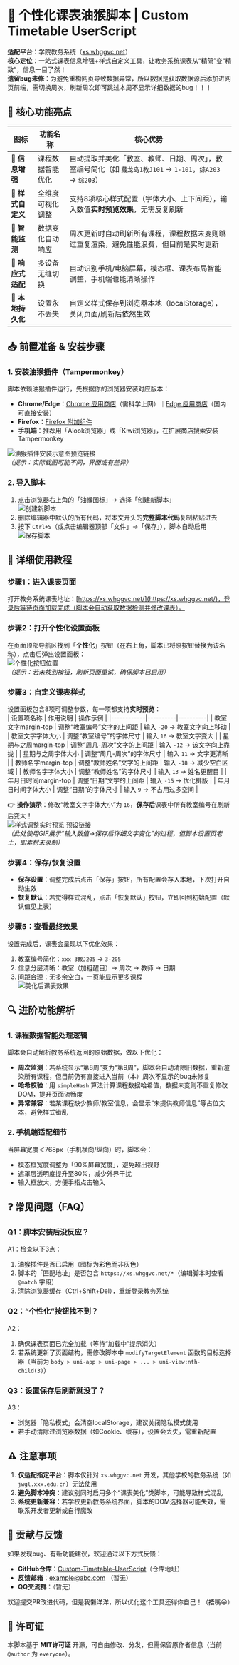 # 🎒 个性化课表油猴脚本 | Custom Timetable UserScript  
**适配平台**：学院教务系统（[xs.whggvc.net](https://xs.whggvc.net/)）  
**核心定位**：一站式课表信息增强+样式自定义工具，让教务系统课表从“精简”变“精致”，信息一目了然！  
**遗留bug未修**：为避免重构网页导致数据异常，所以数据是获取数据源后添加进网页前端，需切换周次，刷新周次即可跳过本周不显示详细数据的bug！！！


## 🚀 核心功能亮点  
| 图标 | 功能名称 | 核心优势 |
|------|----------|----------|
| 📝 **信息增强** | 课程数据智能优化 | 自动提取并美化「教室、教师、日期、周次」，教室编号简化（如 `藏龙岛1教J101` → `1-101`，`综A203` → `综203`） |
| 🎨 **样式自定义** | 全维度可视化调整 | 支持8项核心样式配置（字体大小、上下间距），输入数值**实时预览效果**，无需反复刷新 |
| 🔄 **智能监测** | 数据变化自动响应 | 周次更新时自动刷新所有课程，课程数据未变则跳过重复渲染，避免性能浪费，但目前是实时更新 |
| 📱 **响应式适配** | 多设备无缝切换 | 自动识别手机/电脑屏幕，模态框、课表布局智能调整，手机端也能清晰操作 |
| 💾 **本地持久化** | 设置永不丢失 | 自定义样式保存到浏览器本地（localStorage），关闭页面/刷新后依然生效 |


## 📥 前置准备 & 安装步骤  
### 1. 安装油猴插件（Tampermonkey）  
脚本依赖油猴插件运行，先根据你的浏览器安装对应版本：  
- **Chrome/Edge**：[Chrome 应用商店](https://chrome.google.com/webstore/detail/tampermonkey/dhdgffkkebhmkfjojejmpbldmpobfkfo)（需科学上网）｜[Edge 应用商店](https://microsoftedge.microsoft.com/addons/detail/tampermonkey/iikmkjmpaadaobahmlepeloendndfphd)（国内可直接安装）  
- **Firefox**：[Firefox 附加组件](https://addons.mozilla.org/zh-CN/firefox/addon/tampermonkey/)  
- **手机端**：推荐用「Alook浏览器」或「Kiwi浏览器」，在扩展商店搜索安装 Tampermonkey  

![油猴插件安装示意图预览链接](https://placeholder.com/tampermonkey-install)  
*（提示：实际截图可能不同，界面或有差异）*


### 2. 导入脚本  
1. 点击浏览器右上角的「油猴图标」→ 选择「创建新脚本」  
   ![创建新脚本](https://placeholder.com/tampermonkey-new-script)  
2. 删除编辑器中默认的所有代码，将本文开头的**完整脚本代码**复制粘贴进去  
3. 按下 `Ctrl+S`（或点击编辑器顶部「文件」→「保存」），脚本自动启用  
   ![保存脚本](https://placeholder.com/tampermonkey-save-script)  


## 🎯 详细使用教程  
### 步骤1：进入课表页面  
打开教务系统课表地址：[https://xs.whggvc.net/](https://xs.whggvc.net/)，登录后等待页面加载完成（脚本会自动获取数据检测并修改课表）。  


### 步骤2：打开个性化设置面板  
在页面顶部导航区找到「**个性化**」按钮（在右上角，脚本已将原按钮替换为该名称），点击后弹出设置面板：  
![个性化按钮位置](https://github.com/whggvc/course-table/blob/9f988e37d44ab6be2e8e5ca38e527d85dd118e71/Image%20example/2052-09-01_02-14-43.png)  
*（提示：若未找到按钮，刷新页面重试，确保脚本已启用）*


### 步骤3：自定义课表样式  
设置面板包含8项可调整参数，每一项都支持**实时预览**：  
| 设置项名称 | 作用说明 | 操作示例 |
|------------|----------|----------|
| 教室文字margin-top | 调整“教室编号”文字的上间距 | 输入 `-20` → 教室文字向上移动 |
| 教室文字字体大小 | 调整“教室编号”的字体尺寸 | 输入 `16` → 教室文字变大 |
| 星期与之周margin-top | 调整“周几-周次”文字的上间距 | 输入 `-12` → 该文字向上靠拢 |
| 星期与之周字体大小 | 调整“周几-周次”的字体尺寸 | 输入 `11` → 文字更清晰 |
| 教师名字margin-top | 调整“教师姓名”文字的上间距 | 输入 `-18` → 减少空白区域 |
| 教师名字字体大小 | 调整“教师姓名”的字体尺寸 | 输入 `13` → 姓名更醒目 |
| 年月日时间margin-top | 调整“日期”文字的上间距 | 输入 `-15` → 优化排版 |
| 年月日时间字体大小 | 调整“日期”的字体尺寸 | 输入 `9` → 不占用过多空间 |

👉 **操作演示**：修改“教室文字字体大小”为 `16`，**保存后**课表中所有教室编号在刷新后变大！  
![样式调整实时预览 预设链接](https://github.com/whggvc/course-table/blob/f81bb15b239a47837a7567ceec543edb65aab27f/Image%20example/2052-09-01_02-27-47.png)  
*（此处使用GIF展示“输入数值→保存后详细文字变化”的过程，但脚本设置页老土，即素材未录制）*


### 步骤4：保存/恢复设置  
- **保存设置**：调整完成后点击「保存」按钮，所有配置会存入本地，下次打开自动生效  
- **恢复默认**：若觉得样式混乱，点击「恢复默认」按钮，立即回到初始配置（默认值见上表）  


### 步骤5：查看最终效果  
设置完成后，课表会呈现以下优化效果：  
1. 教室编号简化：`xxx 3教J205` → `3-205`  
2. 信息分层清晰：教室（加粗醒目）→ 周次 → 教师 → 日期  
3. 间距合理：无多余空白，一页能显示更多课程  
![美化后课表效果](https://github.com/whggvc/course-table/blob/9f988e37d44ab6be2e8e5ca38e527d85dd118e71/Image%20example/2052-09-01_02-13-42.png)  


## 🔍 进阶功能解析  
### 1. 课程数据智能处理逻辑  
脚本会自动解析教务系统返回的原始数据，做以下优化：  
- **周次监测**：若系统显示“第8周”变为“第9周”，脚本会自动清除旧数据，重新渲染所有课程，但目前仍有直接进入当前（本）周次不显示的bug未修复  
- **哈希校验**：用 `simpleHash` 算法计算课程数据哈希值，数据未变则不重复修改DOM，提升页面流畅度  
- **异常兼容**：若某课程缺少教师/教室信息，会显示“未提供教师信息”等占位文本，避免样式错乱  


### 2. 手机端适配细节  
当屏幕宽度＜768px（手机横向/纵向）时，脚本会：  
- 模态框宽度调整为「90%屏幕宽度」，避免超出视野  
- 遮罩层透明度提升至80%，减少外界干扰  
- 输入框放大，方便手指点击输入  


## ❓ 常见问题（FAQ）  
### Q1：脚本安装后没反应？  
A1：检查以下3点：  
1. 油猴插件是否已启用（图标为彩色而非灰色）  
2. 脚本的「匹配地址」是否包含 `https://xs.whggvc.net/*`（编辑脚本时查看 `@match` 字段）  
3. 清除浏览器缓存（Ctrl+Shift+Del），重新登录教务系统  


### Q2：“个性化”按钮找不到？  
A2：  
1. 确保课表页面已完全加载（等待“加载中”提示消失）  
2. 若系统更新了页面结构，需修改脚本中 `modifyTargetElement` 函数的目标选择器（当前为 `body > uni-app > uni-page > ... > uni-view:nth-child(3)`）  


### Q3：设置保存后刷新就没了？  
A3：  
- 浏览器「隐私模式」会清空localStorage，建议关闭隐私模式使用  
- 若手动清除过浏览器数据（如Cookie、缓存），设置会丢失，需重新配置  


## ⚠️ 注意事项  
1. **仅适配指定平台**：脚本仅针对 `xs.whggvc.net` 开发，其他学校的教务系统（如 `jwgl.xxx.edu.cn`）无法使用  
2. **避免脚本冲突**：建议别同时启用多个“课表美化”类脚本，可能导致样式混乱  
3. **系统更新兼容**：若学校更新教务系统界面，脚本的DOM选择器可能失效，需联系开发者更新或自行魔改  


## 🤝 贡献与反馈  
如果发现bug、有新功能建议，欢迎通过以下方式反馈：  
- **GitHub仓库**：[Custom-Timetable-UserScript](https://github.com/whggvc/course-table.git)（仓库地址）  
- **反馈邮箱**：example@abc.com （暂无） 
- **QQ交流群**：（暂无）  

欢迎提交PR改进代码，但是我懒洋洋，所以优化这个工具还得你自己！（捂嘴😀）


## 📄 许可证  
本脚本基于 **MIT许可证** 开源，可自由修改、分发，但需保留原作者信息（当前 `@author` 为 `everyone`）。
